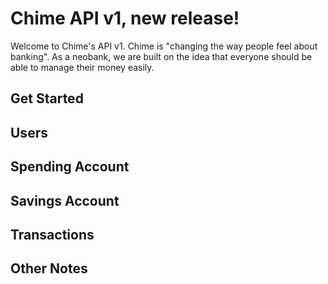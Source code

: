 # Chime API v1, new release! 

Welcome to Chime's API v1. Chime is "changing the way people feel about banking". As a neobank, we are built on the
idea that everyone should be able to manage their money easily. 

## Get Started 

## Users 

## Spending Account 

## Savings Account 

## Transactions 

## Other Notes 
